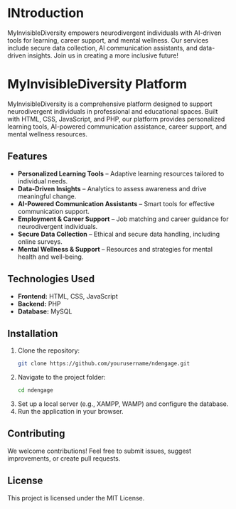 # INtroduction
MyInvisibleDiversity empowers neurodivergent individuals with AI-driven tools for learning, career support, and mental wellness. Our services include secure data collection, AI communication assistants, and data-driven insights. Join us in creating a more inclusive future!

# MyInvisibleDiversity Platform

MyInvisibleDiversity is a comprehensive platform designed to support neurodivergent individuals in professional and educational spaces. Built with HTML, CSS, JavaScript, and PHP, our platform provides personalized learning tools, AI-powered communication assistance, career support, and mental wellness resources.

## Features

- **Personalized Learning Tools** – Adaptive learning resources tailored to individual needs.
- **Data-Driven Insights** – Analytics to assess awareness and drive meaningful change.
- **AI-Powered Communication Assistants** – Smart tools for effective communication support.
- **Employment & Career Support** – Job matching and career guidance for neurodivergent individuals.
- **Secure Data Collection** – Ethical and secure data handling, including online surveys.
- **Mental Wellness & Support** – Resources and strategies for mental health and well-being.

## Technologies Used

- **Frontend:** HTML, CSS, JavaScript
- **Backend:** PHP
- **Database:** MySQL

## Installation

1. Clone the repository:
   ```sh
   git clone https://github.com/yourusername/ndengage.git
   ```
2. Navigate to the project folder:
   ```sh
   cd ndengage
   ```
3. Set up a local server (e.g., XAMPP, WAMP) and configure the database.
4. Run the application in your browser.

## Contributing

We welcome contributions! Feel free to submit issues, suggest improvements, or create pull requests.

## License

This project is licensed under the MIT License.

